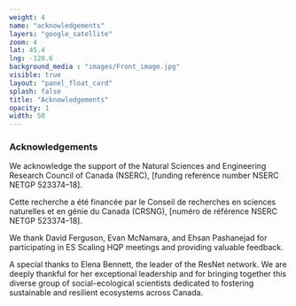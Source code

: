 ```yaml
---
weight: 4
name: "acknowledgements"
layers: "google_satellite"
zoom: 4
lat: 45.4
lng: -120.6
background_media : "images/Front_image.jpg" 
visible: true
layout: "panel_float_card"
splash: false
title: "Acknowledgements"
opacity: 1
width: 50
---
```



### Acknowledgements

We acknowledge the support of the Natural Sciences and Engineering Research Council of Canada (NSERC), [funding reference number NSERC NETGP 523374–18]. 

Cette recherche a été financée par le Conseil de recherches en sciences naturelles et en génie du Canada (CRSNG), [numéro de référence NSERC NETGP 523374–18].

We thank David Ferguson, Evan McNamara, and Ehsan Pashanejad for participating in ES Scaling HQP meetings and providing valuable feedback.

A special thanks to Elena Bennett, the leader of the ResNet network. We are deeply thankful for her exceptional leadership and for bringing together this diverse group of social-ecological scientists dedicated to fostering sustainable and resilient ecosystems across Canada.





